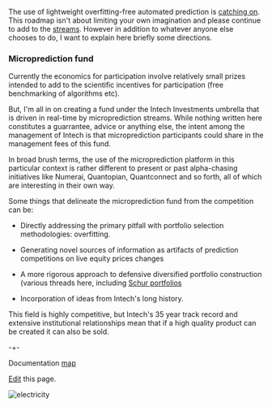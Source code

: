 The use of lightweight overfitting-free automated prediction is [catching on](https://www.linkedin.com/posts/thomashthoresen_datascience-microprediction-timeseriesforecasting-activity-6999971006274514944-lDID?utm_source=share&utm_medium=member_desktop). This roadmap isn't
about limiting your own imagination and please continue to add to the [streams](https://www.microprediction.org/browse_streams.html). However in addition to whatever
anyone else chooses to do, I want to explain here briefly some directions.  


### Microprediction fund

Currently the economics for participation involve relatively small prizes intended to add to the scientific incentives for participation (free benchmarking of algorithms etc). 

But, I'm all in on creating a fund under the Intech Investments umbrella that is driven in real-time by microprediction streams. While nothing written here constitutes
a guarrantee, advice or anything else, the intent among the management of Intech is that microprediction participants could share in the management fees of this fund. 

In broad brush terms, the use of the microprediction platform in this particular context is rather different to present or past alpha-chasing initiatives like Numerai, Quantopian, Quantconnect and so forth,
all of which are interesting in their own way. 

Some things that delineate the microprediction fund from the competition can be:

   - Directly addressing the primary pitfall with portfolio selection methodologies: overfitting. 
   
   - Generating novel sources of information as artifacts of prediction competitions on live equity prices changes
  
   - A more rigorous approach to defensive diversified portfolio construction (various threads here, including [Schur portfolios](https://medium.com/geekculture/schur-complementary-portfolios-fix-hierarchical-risk-parity-28b0efa1f35f)
   
   - Incorporation of ideas from Intech's long history. 

This field is highly competitive, but Intech's 35 year track record and extensive institutional relationships mean that if a high quality product can be created it can also be sold.   






-+-

Documentation [map](https://microprediction.github.io/microprediction/map.html)

[Edit](https://github.com/microprediction/microprediction/blob/master/docs/publish.md) this page. 

![electricity](/microprediction/assets/images/electricity.png)
